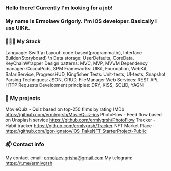 ### Hello there! Currently I'm looking for a job!
### My name is Ermolaev Grigoriy. I'm iOS developer. Basically I use UIKit. 

### 🧑🏻‍💻 My Stack 
Language: Swift \n
Layout: code-based(programmatic), Interface Builder(Storyboard) \n
Data storage: UserDefaults, CoreData, KeyChainWrapper 
Design patterns: MVC, MVP, MVVM
Dependency manager: CocoaPods, SPM 
Frameworks: UIKit, Foundation, WebKit, SafariService, ProgressHUD, Kingfisher
Tests: Unit-tests, UI-tests, Snapshot
Parsing Techniques:  JSON, CRUD, FileManager
Web Services:  REST APi, HTTP Requests
Development principles: DRY, KISS, SOLID, YAGNI


### 📲 My projects

MovieQuiz  -  Quiz based on top-250 films by rating IMDb  https://github.com/ermlvgrsh/MovieQuiz-ios 
PhotoFlow - Feed flow based on Unsplash service  https://github.com/ermlvgrsh/PhotoFlow
Tracker -  Habit tracker https://github.com/ermlvgrsh/Tracker
NFT Market Place - https://github.com/igor-ignatov/iOS-FakeNFT-StarterProject-Public

### 📬 Contact info 

My contact email: ermolaev.grisha@gmail.com
My telegram: https://t.me/ermlvgrsh

<!--
**ermlvgrsh/ermlvgrsh** is a ✨ _special_ ✨ repository because its `README.md` (this file) appears on your GitHub profile.

Here are some ideas to get you started:

- 🔭 I’m currently working 
- 🌱 I’m currently learning Combine and Clean Architecure.
- 👯 I’m looking to collaborate on ...
- 🤔 I’m looking for help with ...
- 💬 Ask me about ...
- 📫 How to reach me: ...
- 😄 Pronouns: ...
- ⚡ Fun fact: ...
-->
